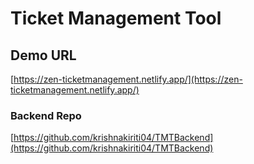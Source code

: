 # Ticket Management Tool

## Demo URL

[https://zen-ticketmanagement.netlify.app/](https://zen-ticketmanagement.netlify.app/)

### Backend Repo

[https://github.com/krishnakiriti04/TMTBackend](https://github.com/krishnakiriti04/TMTBackend)
